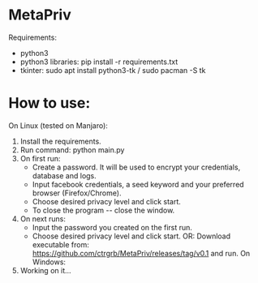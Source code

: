 # MetaPriv
Requirements:
- python3
- python3 libraries: pip install -r requirements.txt
- tkinter: sudo apt install python3-tk / sudo pacman -S tk

# How to use:
On Linux (tested on Manjaro):
1. Install the requirements.
2. Run command: python main.py
3. On first run: 
	- Create a password. It will be used to encrypt your credentials, database and logs.
	- Input facebook credentials, a seed keyword and your preferred browser (Firefox/Chrome).
	- Choose desired privacy level and click start.
	- To close the program -- close the window.
4. On next runs:
	- Input the password you created on the first run.
	- Choose desired privacy level and click start.
OR:
Download executable from: https://github.com/ctrgrb/MetaPriv/releases/tag/v0.1 and run.
On Windows:
1. Working on it...
